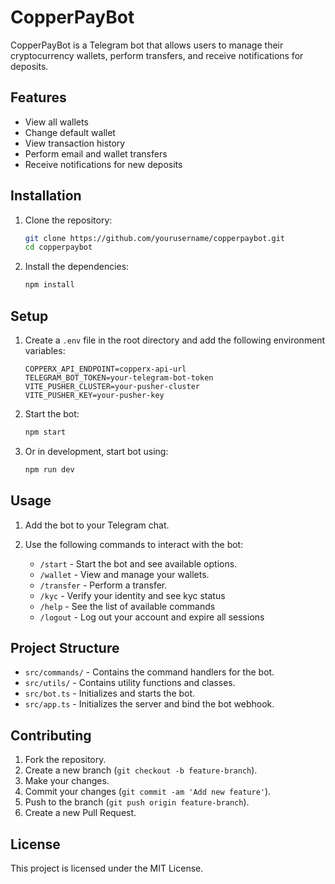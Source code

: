 # CopperPayBot

CopperPayBot is a Telegram bot that allows users to manage their cryptocurrency wallets, perform transfers, and receive notifications for deposits.

## Features

- View all wallets
- Change default wallet
- View transaction history
- Perform email and wallet transfers
- Receive notifications for new deposits

## Installation

1. Clone the repository:

    ```bash
    git clone https://github.com/yourusername/copperpaybot.git
    cd copperpaybot
    ```

2. Install the dependencies:

    ```bash
    npm install
    ```

## Setup

1. Create a `.env` file in the root directory and add the following environment variables:

    ```env
    COPPERX_API_ENDPOINT=copperx-api-url
    TELEGRAM_BOT_TOKEN=your-telegram-bot-token
    VITE_PUSHER_CLUSTER=your-pusher-cluster
    VITE_PUSHER_KEY=your-pusher-key
    ```

2. Start the bot:

    ```bash
    npm start
    ```

3. Or in development, start bot using:

    ```bash
    npm run dev
    ```

## Usage

1. Add the bot to your Telegram chat.
2. Use the following commands to interact with the bot:

    - `/start` - Start the bot and see available options.
    - `/wallet` - View and manage your wallets.
    - `/transfer` - Perform a transfer.
    - `/kyc` - Verify your identity and see kyc status
    - `/help` - See the list of available commands
    - `/logout` - Log out your account and expire all sessions

## Project Structure

- `src/commands/` - Contains the command handlers for the bot.
- `src/utils/` - Contains utility functions and classes.
- `src/bot.ts` - Initializes and starts the bot.
- `src/app.ts` - Initializes the server and bind the bot webhook.

## Contributing

1. Fork the repository.
2. Create a new branch (`git checkout -b feature-branch`).
3. Make your changes.
4. Commit your changes (`git commit -am 'Add new feature'`).
5. Push to the branch (`git push origin feature-branch`).
6. Create a new Pull Request.

## License

This project is licensed under the MIT License.